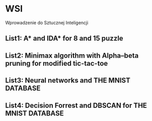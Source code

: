 # WSI
Wprowadzenie do Sztucznej Inteligencji

## List1: A* and IDA* for 8 and 15 puzzle
## List2: Minimax algorithm with Alpha–beta pruning for modified tic-tac-toe
## List3: Neural networks and THE MNIST DATABASE
## List4: Decision Forrest and DBSCAN for  THE MNIST DATABASE
